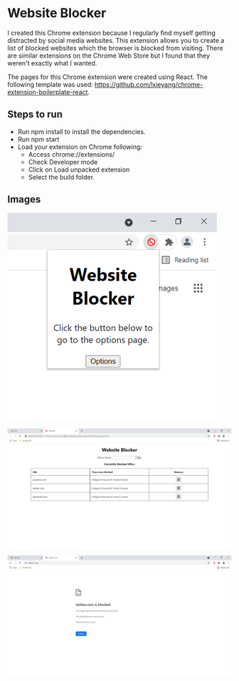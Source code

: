 # Website Blocker

I created this Chrome extension because I regularly find myself getting distracted by social media websites. This extension allows you to create a list of blocked websites which the browser is blocked from visiting. There are similar extensions on the Chrome Web Store but I found that they weren't exactly what I wanted.

The pages for this Chrome extension were created using React. The following template was used: https://github.com/lxieyang/chrome-extension-boilerplate-react.

## Steps to run

- Run npm install to install the dependencies.
- Run npm start
- Load your extension on Chrome following:
  - Access chrome://extensions/
  - Check Developer mode
  - Click on Load unpacked extension
  - Select the build folder.

## Images

![popup](demonstration_images/popup.png)

![options](demonstration_images/options.png)

![blocked](demonstration_images/blocked.png)
